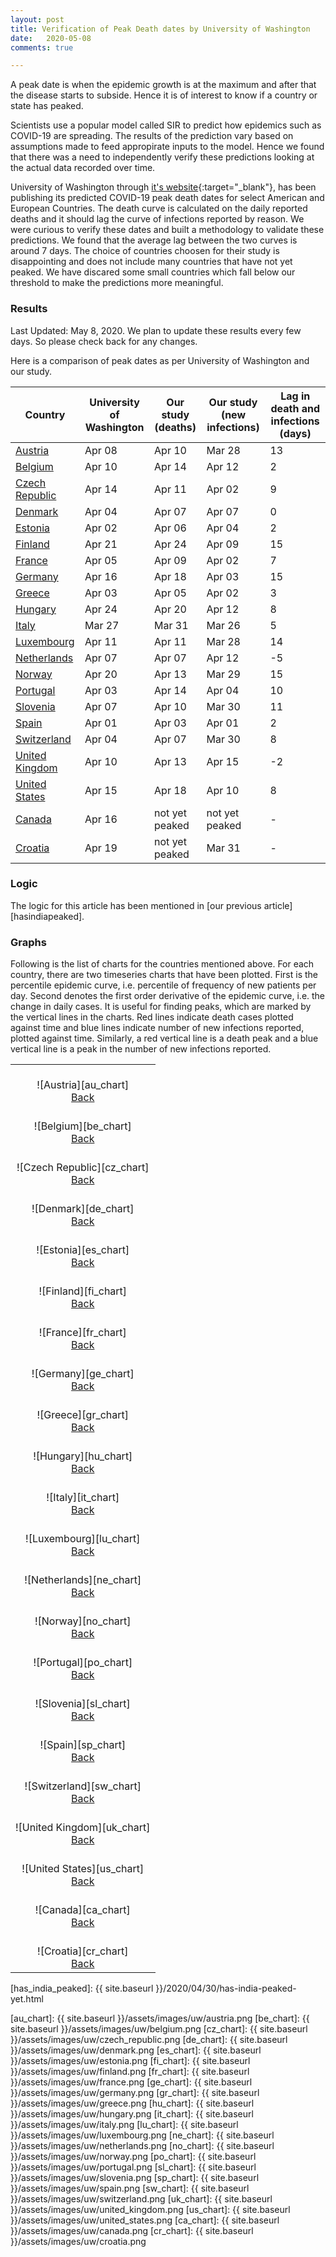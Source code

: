 ```yaml
---
layout: post
title: Verification of Peak Death dates by University of Washington
date:   2020-05-08
comments: true

---
```


A peak date is when the epidemic growth is at the maximum and after that the disease starts to subside. Hence it is of interest to know if a country or state has peaked. 

Scientists use a popular model called SIR to predict how epidemics such as COVID-19 are spreading. The results of the prediction vary based on assumptions made to feed appropirate inputs to the model. Hence we found that there was a need to independently verify these predictions looking at the actual data recorded over time.

University of Washington through [it's website][hd_website]{:target="_blank"}, has been publishing its predicted COVID-19 peak death dates for select American and European Countries. The death curve is calculated on the daily reported deaths and it should lag the curve of infections reported by reason. We were curious to verify these dates and built a methodology to validate these predictions.  We found that the average lag between the two curves is around 7 days. The choice of countries choosen for their study is disappointing and does not include many countries that have not yet peaked. We have discared some small countries which fall below our threshold to make the predictions more meaningful.

### Results

Last Updated: May 8, 2020. We plan to update these results every few days. So please check back for any changes.

Here is a comparison of peak dates as per University of Washington and our study.

<a name="table"></a>

Country | University of Washington | Our study (deaths) | Our study (new infections) | Lag in death and infections (days)
--- | --- | --- | --- | ---
[Austria](#austria)|Apr 08|Apr 10|Mar 28|13
[Belgium](#belgium)|Apr 10|Apr 14|Apr 12|2
[Czech Republic](#czech_republic)|Apr 14|Apr 11|Apr 02|9
[Denmark](#denmark)|Apr 04|Apr 07|Apr 07|0
[Estonia](#estonia)|Apr 02|Apr 06|Apr 04|2
[Finland](#finland)|Apr 21|Apr 24|Apr 09|15
[France](#france)|Apr 05|Apr 09|Apr 02|7
[Germany](#germany)|Apr 16|Apr 18|Apr 03|15
[Greece](#greece)|Apr 03|Apr 05|Apr 02|3
[Hungary](#hungary)|Apr 24|Apr 20|Apr 12|8
[Italy](#italy)|Mar 27|Mar 31|Mar 26|5
[Luxembourg](#luxembourg)|Apr 11|Apr 11|Mar 28|14
[Netherlands](#netherlands)|Apr 07|Apr 07|Apr 12|-5
[Norway](#norway)|Apr 20|Apr 13|Mar 29|15
[Portugal](#portugal)|Apr 03|Apr 14|Apr 04|10
[Slovenia](#slovenia)|Apr 07|Apr 10|Mar 30|11
[Spain](#spain)|Apr 01|Apr 03|Apr 01|2
[Switzerland](#switzerland)|Apr 04|Apr 07|Mar 30|8
[United Kingdom](#united_kingdom)|Apr 10|Apr 13|Apr 15|-2
[United States](#united_states)|Apr 15|Apr 18|Apr 10|8
[Canada](#canada)|Apr 16|not yet peaked|not yet peaked|-
[Croatia](#croatia)|Apr 19|not yet peaked|Mar 31|-

### Logic
The logic for this article has been mentioned in [our previous article][hasindiapeaked].

### Graphs

Following is the list of charts for the countries mentioned above. For each country, there are two timeseries charts that have been plotted. First is the percentile epidemic curve, i.e. percentile of frequency of new patients per day. Second denotes the first order derivative of the epidemic curve, i.e. the change in daily cases. It is useful for finding peaks, which are marked by the vertical lines in the charts. Red lines indicate death cases plotted against time and blue lines indicate number of new infections reported, plotted against time. Similarly, a red vertical line is a death peak and a blue vertical line is a peak in the number of new infections reported.

| |
|:---:|
| <a name="austria"></a><br /> ![Austria][au_chart] <br />[Back](#table) |
| <a name="belgium"></a><br /> ![Belgium][be_chart] <br />[Back](#table) |
| <a name="czech_republic"></a><br /> ![Czech Republic][cz_chart] <br />[Back](#table) |
| <a name="denmark"></a><br /> ![Denmark][de_chart] <br />[Back](#table) |
| <a name="estonia"></a><br /> ![Estonia][es_chart] <br />[Back](#table) |
| <a name="finland"></a><br /> ![Finland][fi_chart] <br />[Back](#table) |
| <a name="france"></a><br /> ![France][fr_chart] <br />[Back](#table) |
| <a name="germany"></a><br /> ![Germany][ge_chart] <br />[Back](#table) |
| <a name="greece"></a><br /> ![Greece][gr_chart] <br />[Back](#table) |
| <a name="hungary"></a><br /> ![Hungary][hu_chart] <br />[Back](#table) |
| <a name="italy"></a><br /> ![Italy][it_chart] <br />[Back](#table) |
| <a name="luxembourg"></a><br /> ![Luxembourg][lu_chart] <br />[Back](#table) |
| <a name="netherlands"></a><br /> ![Netherlands][ne_chart] <br />[Back](#table) |
| <a name="norway"></a><br /> ![Norway][no_chart] <br />[Back](#table) |
| <a name="portugal"></a><br /> ![Portugal][po_chart] <br />[Back](#table) |
| <a name="slovenia"></a><br /> ![Slovenia][sl_chart] <br />[Back](#table) |
| <a name="spain"></a><br /> ![Spain][sp_chart] <br />[Back](#table) |
| <a name="switzerland"></a><br /> ![Switzerland][sw_chart] <br />[Back](#table) |
| <a name="united_kingdom"></a><br /> ![United Kingdom][uk_chart] <br />[Back](#table) |
| <a name="united_states"></a><br /> ![United States][us_chart] <br />[Back](#table) |
| <a name="canada"></a><br /> ![Canada][ca_chart] <br />[Back](#table) |
| <a name="croatia"></a><br /> ![Croatia][cr_chart] <br />[Back](#table) |

[hd_website]: https://covid19.healthdata.org/projections
[has_india_peaked]: {{ site.baseurl }}/2020/04/30/has-india-peaked-yet.html

[au_chart]: {{ site.baseurl }}/assets/images/uw/austria.png
[be_chart]: {{ site.baseurl }}/assets/images/uw/belgium.png
[cz_chart]: {{ site.baseurl }}/assets/images/uw/czech_republic.png
[de_chart]: {{ site.baseurl }}/assets/images/uw/denmark.png
[es_chart]: {{ site.baseurl }}/assets/images/uw/estonia.png
[fi_chart]: {{ site.baseurl }}/assets/images/uw/finland.png
[fr_chart]: {{ site.baseurl }}/assets/images/uw/france.png
[ge_chart]: {{ site.baseurl }}/assets/images/uw/germany.png
[gr_chart]: {{ site.baseurl }}/assets/images/uw/greece.png
[hu_chart]: {{ site.baseurl }}/assets/images/uw/hungary.png
[it_chart]: {{ site.baseurl }}/assets/images/uw/italy.png
[lu_chart]: {{ site.baseurl }}/assets/images/uw/luxembourg.png
[ne_chart]: {{ site.baseurl }}/assets/images/uw/netherlands.png
[no_chart]: {{ site.baseurl }}/assets/images/uw/norway.png
[po_chart]: {{ site.baseurl }}/assets/images/uw/portugal.png
[sl_chart]: {{ site.baseurl }}/assets/images/uw/slovenia.png
[sp_chart]: {{ site.baseurl }}/assets/images/uw/spain.png
[sw_chart]: {{ site.baseurl }}/assets/images/uw/switzerland.png
[uk_chart]: {{ site.baseurl }}/assets/images/uw/united_kingdom.png
[us_chart]: {{ site.baseurl }}/assets/images/uw/united_states.png
[ca_chart]: {{ site.baseurl }}/assets/images/uw/canada.png
[cr_chart]: {{ site.baseurl }}/assets/images/uw/croatia.png
